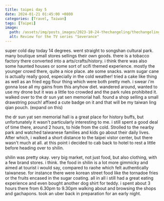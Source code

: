 ```yaml
---
title: taipei day 5
date: 2024-01-21 01:45:00 +0800
categories: [Travel, Taiwan]
tags: [Taipei]
image:
  path: /assets/img/posts_images/2023-10-24-thechangeling/thechangeling_postcover.jpg
  alt: Review for the TV series "Severance"
---
```



super cold day today 14 degrees. went straight to songshan cultural park. many boutique small stores sellings their own goods. there is a tobacco factory there converted into a arts/crafts/history. i think there was also some haunted houses or some sort of scifi themed experience. mostly the younger crowd there, quite a nice place. ate some snacks. warm sugar cane is actually really good, especially in the cold weather! tried a cake like thing as well as an fried egg flour thing which were both pretty meh. i swear i'm gonna lose all my gains from this anyhow diet. wandered around, wanted to use my drone but it was a little too crowded and the park rules prohibited it. walked over to the dr sun yat sen memorial hall. found a shop selling a small drawstring pouch! affixed a cute badge on it and that will be my taiwan ling qian pouch. (expand on this)

the dr sun yat sen memorial hall is a great place for history buffs, but unfortunately it wasn't particularly interesting to me. i still spent a good deal of time there, around 2 hours, to hide from the cold. Strolled to the nearby park and watched taiwanese families and kids go about their daily lives. After which, i walked a short distance to the taipei vistor center, but there wasn't much at all. at this point i decided to cab back to hotel to rest a little before heading over to shilin.

shilin was pretty okay. very big market, not just food, but also clothing, with a few brand stores. i think. the food in shilin is a lot more gimmicky and aimed at tourist i would say, compared to raohe which felt authentically taiwanese. for instance there were korean street food like the tornadoe fries or the fruits encased in the sugar coating. all in all i still had a great eating experience and even bought another dog shirt for teddy. i spent about 3 hours there from 6.30pm to 9.30pm walking about and browsing the shops and gachapons. took an uber back in preparation for an early night.